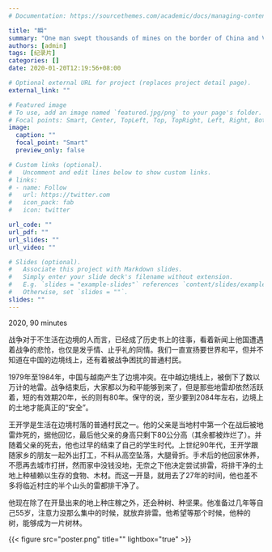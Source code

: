 ```yaml
---
# Documentation: https://sourcethemes.com/academic/docs/managing-content/

title: "瞬"
summary: "One man swept thousands of mines on the border of China and Vietnam"
authors: [admin]
tags: [纪录片]
categories: []
date: 2020-01-20T12:19:56+08:00

# Optional external URL for project (replaces project detail page).
external_link: ""

# Featured image
# To use, add an image named `featured.jpg/png` to your page's folder.
# Focal points: Smart, Center, TopLeft, Top, TopRight, Left, Right, BottomLeft, Bottom, BottomRight.
image:
  caption: ""
  focal_point: "Smart"
  preview_only: false

# Custom links (optional).
#   Uncomment and edit lines below to show custom links.
# links:
# - name: Follow
#   url: https://twitter.com
#   icon_pack: fab
#   icon: twitter

url_code: ""
url_pdf: ""
url_slides: ""
url_video: ""

# Slides (optional).
#   Associate this project with Markdown slides.
#   Simply enter your slide deck's filename without extension.
#   E.g. `slides = "example-slides"` references `content/slides/example-slides.md`.
#   Otherwise, set `slides = ""`.
slides: ""
---
```


2020, 90 minutes

战争对于不生活在边境的人而言，已经成了历史书上的往事，看着新闻上他国遭遇着战争的悲怆，也仅是发乎情、止乎礼的同情。我们一直宣扬要世界和平，但并不知道在中国的边境线上，还有着被战争困扰的普通村民。

1979年至1984年，中国与越南产生了边境冲突。在中越边境线上，被倒下了数以万计的地雷。战争结束后，大家都以为和平能够到来了，但是那些地雷却依然活跃着，短的有效期20年，长的则有80年。保守的说，至少要到2084年左右，边境上的土地才能真正的“安全”。

王开学是生活在边境村落的普通村民之一。他的父亲是当地村中第一个在战后被地雷炸死的，据他回忆，最后他父亲的身高只剩下80公分高（其余都被炸烂了）。并随着父亲的死去，他也过早的结束了自己的学生时代。上世纪90年代，王开学跟随家乡的朋友一起外出打工，不料从高空坠落，大腿骨折。手术后的他回家休养，不愿再去城市打拼，然而家中没钱没地，无奈之下他决定尝试排雷，将排干净的土地上种植赖以生存的食物、木材。而这一开垦，就用去了27年的时间，他也差不多将临近村庄的半个山头的雷都排干净了。

他现在除了在开垦出来的地上种庄稼之外，还会种树、种坚果。他准备过几年等自己55岁，注意力没那么集中的时候，就放弃排雷。他希望等那个时候，他种的树，能够成为一片树林。

{{< figure src="poster.png" title="" lightbox="true" >}}
